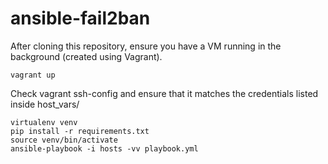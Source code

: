 # ansible-fail2ban


After cloning this repository, ensure you have a VM running in the background (created using Vagrant). 
```
vagrant up
```

Check vagrant ssh-config and ensure that it matches the credentials listed inside host_vars/



```
virtualenv venv
pip install -r requirements.txt
source venv/bin/activate
ansible-playbook -i hosts -vv playbook.yml
```

